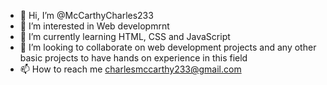 - 👋 Hi, I’m @McCarthyCharles233
- 👀 I’m interested in Web developmrnt
- 🌱 I’m currently learning HTML, CSS and JavaScript
- 💞️ I’m looking to collaborate on web development projects and any other basic projects to have hands on experience in this field
- 📫 How to reach me charlesmccarthy233@gmail.com

<!---
McCarthyCharles233/McCarthyCharles233 is a ✨ special ✨ repository because its `README.md` (this file) appears on your GitHub profile.
You can click the Preview link to take a look at your changes.
--->
